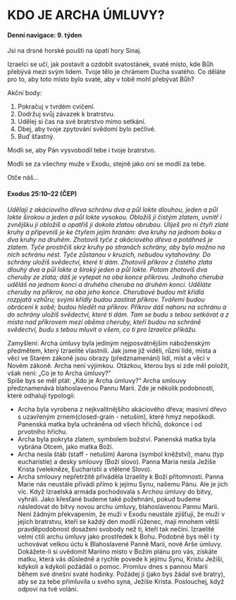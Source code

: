 # KDO JE ARCHA ÚMLUVY?

#### Denní navigace: 9. týden

Jsi na drsné horské poušti na úpatí hory Sinaj.

Izraelci se učí, jak postavit a ozdobit svatostánek, svaté místo, kde Bůh přebývá mezi svým lidem. Tvoje tělo je chrámem Ducha svatého. Co děláte pro to, aby toto místo bylo svaté, aby v tobě mohl přebývat Bůh?

Akční body:
1. Pokračuj v tvrdém cvičení.
2. Dodržuj svůj závazek k bratrstvu.
3. Udělej si čas na své bratrstvo mimo setkání.
4. Dbej, aby tvoje zpytování svědomí bylo pečlivé.
5. Buď šťastný.

Modli se, aby Pán vysvobodil tebe i tvoje bratrstvo.

Modli se za všechny muže v Exodu, stejně jako oni se modlí za tebe.

Otče náš...

#### Exodus 25:10–22 (ČEP)
*Udělají z akáciového dřeva schránu dva a půl lokte dlouhou, jeden a půl lokte širokou a jeden a půl lokte vysokou. Obložíš ji čistým zlatem, uvnitř i zvnějšku ji obložíš a opatříš ji dokola zlatou obrubou. Uliješ pro ni čtyři zlaté kruhy a připevníš je ke čtyřem jejím hranám: dva kruhy na jednom boku a dva kruhy na
druhém. Zhotovíš tyče z akáciového dřeva a potáhneš je zlatem. Tyče prostrčíš skrz kruhy po stranách schrány, aby bylo možno na nich schránu nést. Tyče zůstanou v kruzích, nebudou vytahovány. Do schrány uložíš svědectví, které ti dám. Zhotovíš příkrov z čistého zlata dlouhý dva a půl lokte a široký jeden
a půl lokte. Potom zhotovíš dva cheruby ze zlata; dáš je vytepat na oba konce příkrovu. Jednoho cheruba uděláš na jednom konci a druhého cheruba na druhém konci. Uděláte cheruby na příkrov, na oba jeho konce. Cherubové budou mít křídla rozpjatá vzhůru; svými křídly budou zastírat příkrov. Tvářemi budou obráceni
k sobě; budou hledět na příkrov. Příkrov dáš nahoru na schránu a do schrány uložíš svědectví, které ti dám. Tam se budu s tebou setkávat a z místa nad příkrovem mezi oběma cheruby, kteří budou na schráně svědectví, budu s tebou mluvit o všem, co ti pro Izraelce přikážu.*

Zamyšlení:
Archa úmluvy byla jediným nejposvátnějším náboženským předmětem, který Izraelité
vlastnili. Jak jsme již viděli, různí lidé, místa a věci ve Starém zákoně jsou
obrazy (předznamenání) lidí, míst a věcí v Novém zákoně. Archa není výjimkou.
Otázkou, kterou bys si zde měl položit, však není: „Co je to Archa úmluvy?“  
Spíše bys se měl ptát: „Kdo je Archa úmluvy?“ Archa smlouvy předznamenává
blahoslavenou Pannu Marii. Zde je několik podobností, které odhalují typologii:
- Archa byla vyrobena z nejkvalitnějšího akáciového dřeva; masivní dřevo
s uzavřeným zrnem(closed-grain - netuším), které hmyz nepoškodí. Panenská matka
byla uchráněna od všech hříchů, dokonce i od prvotního hříchu.
- Archa byla pokryta zlatem, symbolem božství. Panenská matka byla vybrána Otcem,
jako matka Boží.
- Archa nesla štáb (staff - netuším) Aarona (symbol kněžství), manu
(typ eucharistie) a desky smlouvy (Boží slovo). Panna Maria nesla Ježíše Krista
(velekněze, Eucharistii a vtělené Slovo).
- Archa smlouvy nepřetržitě přiváděla Izraelity k Boží přítomnosti. Panna Marie
nás neustále přivádí přímo k jejímu Synu, našemu Pánu.
Ale je jich víc. Když Izraelská armáda pochodovala s Archou úmluvy do bitvy,
vyhráli. Jako křesťané budeme také požehnáni, pokud budeme následovat do bitvy
novou archu úmluvy, blahoslavenou Pannu Marii. Není žádným překvapením, že muži
v Exodu neustále zjišťují, že muži v jejich bratrstvu, kteří se každý den modlí
růženec, mají mnohem větší pravděpodobnost dosažení svobody než ti, kteří tak
nečiní.
Izraelité velmi ctili archu úmluvy jako prostředek k Bohu. Podobně bys měl i ty
uchovávat velkou úctu k Blahoslavené Panně Marii, nové Arše úmluvy. Dokážete-li
si uvědomit Mariino místo v Božím plánu pro vás, získáte matku, která vás
důsledně a rychle povede k jejímu Synu, Kristu Ježíši, kdykoli a kdykoli požádáš
o pomoc. Promluv dnes s pannou Marii během své dnešní svaté hodinky. Požádej jí
(jako bys žádal své bratry), aby se za tebe přimluvila u svého syna, Ježíše
Krista. Poslouchej, když odpoví na tvé volání.
